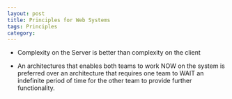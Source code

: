 ```yaml
---
layout: post
title: Principles for Web Systems
tags: Principles 
category:  
---
```


- Complexity on the Server is better than complexity on the client  

- An architectures that enables both teams to work NOW on the system is preferred over an architecture that requires one team to WAIT an indefinite period of time for the other team to provide further functionality.
